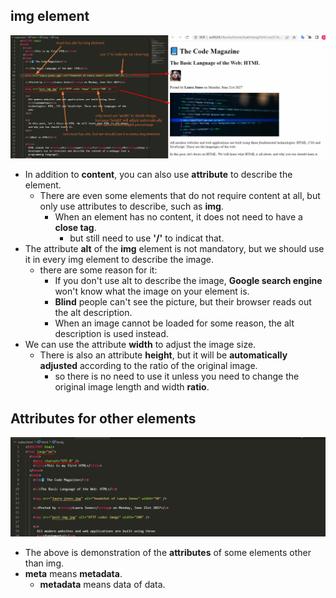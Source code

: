 ## **img element**

![alt](pic/bandicam%202022-10-26%2014-12-27-250.jpg)

- In addition to **content**, you can also use **attribute** to describe the element.
  - There are even some elements that do not require content at all, but only use attributes to describe, such as **img**.
    - When an element has no content, it does not need to have a **close tag**.
      - but still need to use **'/'** to indicat that.
- The attribute **alt** of the **img** element is not mandatory, but we should use it in every img element to describe the image.
  - there are some reason for it:
    - If you don't use alt to describe the image, **Google search engine** won't know what the image on your element is.
    - **Blind** people can't see the picture, but their browser reads out the alt description.
    - When an image cannot be loaded for some reason, the alt description is used instead.
- We can use the attribute **width** to adjust the image size.
  - There is also an attribute **height**, but it will be **automatically adjusted** according to the ratio of the original image.
    - so there is no need to use it unless you need to change the original image length and width **ratio**.

## **Attributes for other elements**

![alt](pic/bandicam%202022-10-26%2014-15-08-258.jpg)

- The above is demonstration of the **attributes** of some elements other than img.
- **meta** means **metadata**.
  - **metadata** means data of data.
